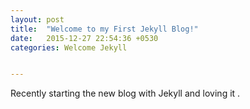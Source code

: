 ```yaml
---
layout: post
title:  "Welcome to my First Jekyll Blog!"
date:   2015-12-27 22:54:36 +0530
categories: Welcome Jekyll


---
```

Recently starting the new blog with Jekyll and loving it .
